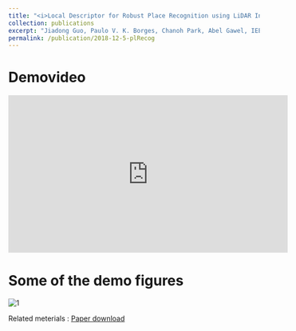 ```yaml
---
title: "<i>Local Descriptor for Robust Place Recognition using LiDAR Intensity</i>"
collection: publications
excerpt: "Jiadong Guo, Paulo V. K. Borges, Chanoh Park, Abel Gawel, IEEE Robotics and Automation Letters, To appear, 2018.<br> <img src='/images/JDPaper.jpg' style='width: 30%; height: 30%'>"
permalink: /publication/2018-12-5-plRecog
---
```


# Demovideo
<iframe width="560" height="315" src="https://www.youtube.com/embed/xfGL8K3DZZ4" frameborder="0" allow="autoplay; encrypted-media"> </iframe>
<br>

# Some of the demo figures
![1](http://copark86.github.io/images/JDPaper.jpg)





Related meterials
:   [Paper download](https://arxiv.org/pdf/1811.12646.pdf)
